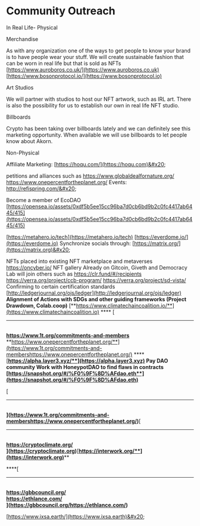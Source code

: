 # Community Outreach

In Real Life- Physical

Merchandise

As with any organization one of the ways to get people to know your brand is to have people wear your stuff. We will create sustainable fashion that can be worn in real life but that is sold as NFTs [https://www.auroboros.co.uk/](https://www.auroboros.co.uk) [https://www.bosonprotocol.io/](https://www.bosonprotocol.io)

Art Studios

We will partner with studios to host our NFT artwork, such as IRL art. There is also the possibility for us to establish our own in real life NFT studio.&#x20;

Billboards

Crypto has been taking over billboards lately and we can definitely see this marketing opportunity. When available we will use billboards to let people know about Akorn. &#x20;

Non-Physical

Affiliate Marketing: [https://hoqu.com/](https://hoqu.com)&#x20;

petitions and alliances such as https://www.globaldealfornature.org/ https://www.onepercentfortheplanet.org/ Events: http://refispring.com/&#x20;

Become a member of EcoDAO [https://opensea.io/assets/0xdf5b5ee15cc96ba7d0cb6bd9b2c0fc4417ab6445/415](https://opensea.io/assets/0xdf5b5ee15cc96ba7d0cb6bd9b2c0fc4417ab6445/415)

&#x20;[https://metahero.io/tech](https://metahero.io/tech) [https://everdome.io/](https://everdome.io) Synchronize socials through: [https://matrix.org/](https://matrix.org)&#x20;

&#x20;NFTs placed into existing NFT marketplace and metaverses https://oncyber.io/ NFT gallery Already on Gitcoin, Giveth and Democracy Lab will join others such as https://clr.fund/#/recipients​ https://verra.org/project/ccb-program/ https://verra.org/project/sd-vista/ Confirming to certain certification standards [http://ledgerjournal.org/ojs/ledger](http://ledgerjournal.org/ojs/ledger) **Alignment of Actions with SDGs and other guiding frameworks (Project Drawdown, Colab.coop)** [**https://www.climatechaincoalition.io/**](https://www.climatechaincoalition.io) **** [****\
**https://www.1t.org/commitments-and-members**\
**https://www.onepercentfortheplanet.org/**](https://www.1t.org/commitments-and-membershttps://www.onepercentfortheplanet.org/) **** [**https://alpha.layer3.xyz/**](https://alpha.layer3.xyz) **Pay DAO community Work with HoneypotDAO to find flaws in contracts** [**https://snapshot.org/#/%F0%9F%8D%AFdao.eth**](https://snapshot.org/#/%F0%9F%8D%AFdao.eth)****

[****\
****](https://www.1t.org/commitments-and-membershttps://www.onepercentfortheplanet.org/)****[****\
**https://cryptoclimate.org/**\
****](https://cryptoclimate.org)****[**https://interwork.org/**](https://interwork.org)****

****[****\
**https://gbbcouncil.org/**\
**https://ethlance.com/**\
****](https://gbbcouncil.org/https://ethlance.com/)****

[https://www.ixsa.earth/](https://www.ixsa.earth)&#x20;
